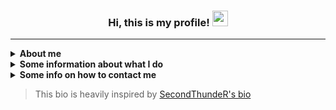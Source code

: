 <h3 align="center"> Hi, this is my profile! <img src="https://raw.githubusercontent.com/Fustie/Fustie/master/wave.gif" width="25px"> </h3> 

------

<details><summary><strong>About me</strong></summary><p>

- 🙋‍♂️ My name is Alexander (Александр)
- 🏠 I'm currently living in **Nefteyugansk, Russia**
- 🗣 My main language is Russian, but in most cases, I'm trying to use **English**
- 💕 I am very passionate about photography and public transportation, combining this **with enjoyable music** and **interesting projects**
- 👨‍🎓 Got the **Github Student Developer Pack** on **Mar 11, 2022**
  
</p></details>

<details><summary><strong>Some information about what I do</strong></summary><p>

- 📚 I'm currently learning:
  - **Languages:** <!-- Perhaps this section will be made into a separate closed list -->
    - Japanese
  - **Game development:**
    - **Unreal Engine 5**
    - **Blender**
  - **PHP**
- 🏆 I've currently finished learning:
   - **[Basics] Java/SQL/Python/PHP**
- 🌱 I want to learn in future:
  - **JavaScript**
  - **JavaScript Things:**
    - **TypeScript**

</p></details>

<details><summary><strong>Some info on how to contact me</strong></summary><p>

- 🌍 Here are several sites where you can follow me:
  - **[VK](https://vk.com/alexonka)**
  <!-- - **[Twitter](https://twitter.com/)**
  - **[Instagram](https://instagram.com/)** -->
  - **[Last.fm](https://last.fm/user/AJIEXCoffee)**
  - **[Code::Stats](https://codestats.net/users/Fustie)**
  - **[Shikimori](https://shikimori.me/Fustie)**
  - **[Discord](https://discord.com/users/270094292205305857)**

- 📫 The best way you can reach me:
  - ✈ **[Telegram](https://t.me/fluidrl)** <!-- or via 📧 **Email** - [REDACTED] I'm sure one day I'll open my own mail. -->
  - 🕖 My active time: **12 A.M. - 10 P.M.** *(UTC+5)*

</p></details>

> This bio is heavily inspired by [SecondThundeR's bio](https://raw.githubusercontent.com/SecondThundeR/)
